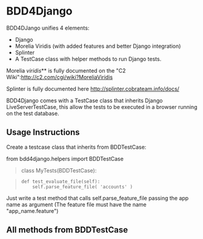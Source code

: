 BDD4Django
=============

BDD4DJango unifies 4 elements:
+ Django
+ Morelia Viridis (with added features and better Django integration)
+ Splinter
+ A TestCase class with helper methods to run Django tests.

Morelia *viridis*** is fully documented on the "C2 Wiki":http://c2.com/cgi/wiki?MoreliaViridis

Splinter is fully documented here http://splinter.cobrateam.info/docs/

BDD4Django comes with a TestCase class that inherits Django LiveServerTestCase, this allow the tests to be executed in a browser running on the test database.

Usage Instructions
------------------
Create a testcase class that inherits from BDDTestCase:

from bdd4django.helpers import BDDTestCase

> class MyTests(BDDTestCase):

>     def test_evaluate_file(self):
>         self.parse_feature_file( 'accounts' )

Just write a test method that calls self.parse_feature_file passing the app name as argument (The feature file must have the name "app_name.feature")

All methods from BDDTestCase
----------------------------

